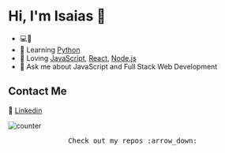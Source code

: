 # Hi, I'm Isaias 👋

- :computer::iphone: 
- :brain: Learning [Python](https://www.python.org/)
- :purple_heart: Loving [JavaScript](https://www.javascript.com/), [React](https://reactjs.org/), [Node.js](https://nodejs.org/en/about/)
- 💬 Ask me about JavaScript and Full Stack Web Development

## Contact Me 
:necktie:   [Linkedin](https://www.linkedin.com/in/isaias-quintanilla-5435351a8/)

![counter](https://enj410q38dnsqeq.m.pipedream.net)
<p align="center"><samp>
Check out my repos :arrow_down:
  </samp>
  </p>
<!--
**Isaias2020/Isaias2020** is a ✨ _special_ ✨ repository because its `README.md` (this file) appears on your GitHub profile.

Here are some ideas to get you started:

- 🔭 I’m currently working on ...
- 🌱 I’m currently learning ...
- 👯 I’m looking to collaborate on ...
- 🤔 I’m looking for help with ...
- 💬 Ask me about ...
- 📫 How to reach me: ...
- 😄 Pronouns: ...
- ⚡ Fun fact: ...
-->
